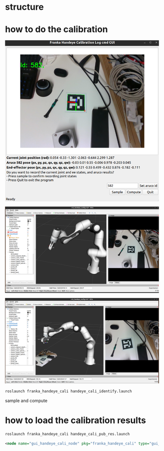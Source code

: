 <!--
 * @Author: Dianye Huang
 * @Date: 2022-08-12 20:12:43
 * @LastEditors: Dianye Huang
 * @LastEditTime: 2022-08-12 20:26:05
 * @Description: 
-->

# structure

# how to do the calibration
![GUI for handeye calibration](docs/2022-08-12-20-14-08.png)

![without calibration](docs/2022-08-12-20-17-01.png)

![with calibration](docs/2022-08-12-20-21-12.png)

```bash
roslaunch franka_handeye_cali handeye_cali_identify.launch
```
sample and compute

# how to load the calibration results

```bash
roslaunch franka_handeye_cali handeye_cali_pub_res.launch
```


```xml
<node name="gui_handeye_cali_node" pkg="franka_handeye_cali" type="gui_handeye_cali.py" args="" required="true" />
```